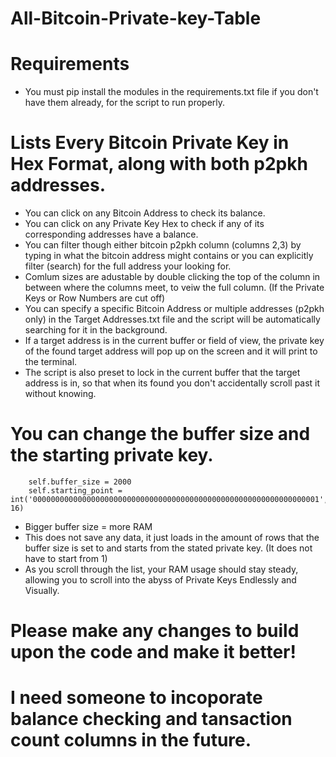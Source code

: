 # All-Bitcoin-Private-key-Table
# Requirements
- You must pip install the modules in the requirements.txt file if you don't have them already, for the script to run properly.
# Lists Every Bitcoin Private Key in Hex Format, along with both p2pkh addresses.
- You can click on any Bitcoin Address to check its balance.
- You can click on any Private Key Hex to check if any of its corresponding addresses have a balance.
- You can filter though either bitcoin p2pkh column (columns 2,3) by typing in what the bitcoin address might contains or you can explicitly filter (search) for the full address your looking for.
- Comlum sizes are adustable by double clicking the top of the column in between where the columns meet, to veiw the full column. (If the Private Keys or Row Numbers are cut off)
- You can specify a specific Bitcoin Address or multiple addresses (p2pkh only) in the Target Addresses.txt file and the script will be automatically searching for it in the background.
- If a target address is in the current buffer or field of view, the private key of the found target address will pop up on the screen and it will print to the terminal.
- The script is also preset to lock in the current buffer that the target address is in, so that when its found you don't accidentally scroll past it without knowing.
# You can change the buffer size and the starting private key.
        self.buffer_size = 2000
        self.starting_point = int('0000000000000000000000000000000000000000000000000000000000000001', 16)
- Bigger buffer size = more RAM
- This does not save any data, it just loads in the amount of rows that the buffer size is set to and starts from the stated private key. (It does not have to start from 1)
- As you scroll through the list, your RAM usage should stay steady, allowing you to scroll into the abyss of Private Keys Endlessly and Visually.
# Please make any changes to build upon the code and make it better!
# I need someone to incoporate balance checking and tansaction count columns in the future.
